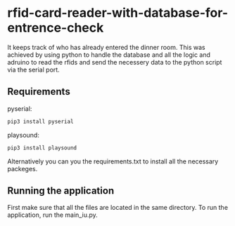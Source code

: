 # rfid-card-reader-with-database-for-entrence-check

It keeps track of who has already entered the dinner room. This was achieved by using python to handle the database and all the logic and adruino to read the rfids and send the necessery data to the python script via the serial port.

## Requirements

pyserial:
```sh
pip3 install pyserial
```
playsound:
```sh
pip3 install playsound
```
 
Alternatively you can you the requirements.txt to install all the necessary packeges.

## Running the application
First make sure that all the files are located in the same directory.
To run the application, run the main_iu.py.